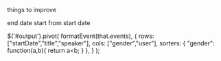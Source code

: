 things to improve


end date start from start date



<!--<input type="text" size="15" class="form-control" @ref="nameRef" placeholder="輸入姓名..." @bind="name"> -->


$('#output').pivot(
                        formatEvent(that.events),
                        {
                            rows: ["startDate","title","speaker"],
                            cols: ["gender","user"],
                            sorters: {
                                "gender": function(a,b){
                                  return a<b;
                                }
                            },
                        }
                    );       